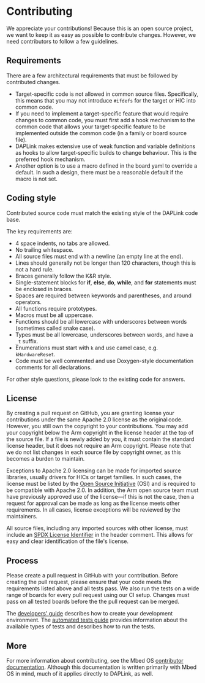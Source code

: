 Contributing
============

We appreciate your contributions! Because this is an open source project, we want to keep it as easy
as possible to contribute changes. However, we need contributors to follow a few guidelines.


## Requirements

There are a few architectural requirements that must be followed by contributed changes.

- Target-specific code is not allowed in common source files. Specifically, this means that you
    may not introduce `#ifdefs` for the target or HIC into common code.
- If you need to implement a target-specific feature that would require changes to common code, you
    must first add a hook mechanism to the common code that allows your target-specific feature to
    be implemented outside the common code (in a family or board source file).
- DAPLink makes extensive use of weak function and variable definitions as hooks to allow
    target-specific builds to change behaviour. This is the preferred hook mechanism.
- Another option is to use a macro defined in the board yaml to override a default. In such a
    design, there must be a reasonable default if the macro is not set.


## Coding style

Contributed source code must match the existing style of the DAPLink code base.

The key requirements are:
- 4 space indents, no tabs are allowed.
- No trailing whitespace.
- All source files must end with a newline (an empty line at the end).
- Lines should generally not be longer than 120 characters, though this is not a hard rule.
- Braces generally follow the K&R style.
- Single-statement blocks for **if**, **else**, **do**, **while**, and **for** statements must be
    enclosed in braces.
- Spaces are required between keywords and parentheses, and around operators.
- All functions require prototypes.
- Macros must be all uppercase.
- Functions should be all lowercase with underscores between words (sometimes called snake case).
- Types must be all lowercase, underscores between words, and have a `_t` suffix.
- Enumerations must start with `k` and use camel case, e.g. `kHardwareReset`.
- Code must be well commented and use Doxygen-style documentation comments for all declarations.

For other style questions, please look to the existing code for answers.


## License

By creating a pull request on GitHub, you are granting license your contributions under the same
Apache 2.0 license as the original code. However, you still own the copyright to your contributions.
You may add your copyright below the Arm copyright in the license header at the top of the source
file. If a file is newly added by you, it must contain the standard license header, but it does not
require an Arm copyright. Please note that we do not list changes in each source file by copyright
owner, as this becomes a burden to maintain.

Exceptions to Apache 2.0 licensing can be made for imported source libraries, usually drivers for
HICs or target families. In such cases, the license must be listed by the [Open Source Initiative](https://opensource.org)
(OSI) and is required to be compatible with Apache 2.0. In addition, the Arm open source team must have
previously approved use of the license—if this is not the case, then a request for approval can be
made as long as the license meets other requirements. In all cases, license exceptions will be reviewed
by the maintainers.

All source files, including any imported sources with other license, must include an
[SPDX License Identifier](https://spdx.dev/ids/) in the header comment. This allows for easy and
clear identification of the file's license.


## Process

Please create a pull request in GitHub with your contribution. Before creating the pull request,
please ensure that your code meets the requirements listed above and all tests pass. We also run the
tests on a wide range of boards for every pull request using our CI setup. Changes must pass on all
tested boards before the the pull request can be merged.

The [developers' guide](docs/DEVELOPERS-GUIDE.md) describes how to create your development
environment. The [automated tests guide](docs/AUTOMATED_TESTS.md) provides information about the
available types of tests and describes how to run the tests.


## More

For more information about contributing, see the Mbed OS [contributor
documentation](http://os.mbed.com/contributing). Although this documentation is written primarily
with Mbed OS in mind, much of it applies directly to DAPLink, as well.
